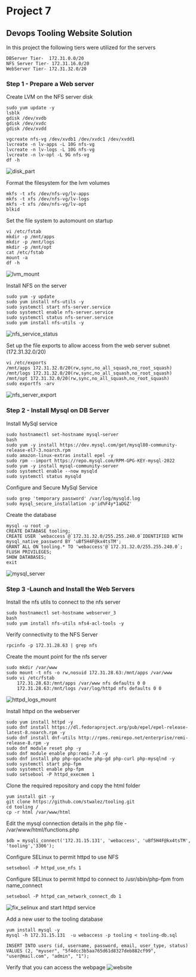 # Project 7

## Devops Tooling Website Solution

In this project the following tiers were utilized for the servers 

```
DBServer Tier-  172.31.0.0/20
NFS Server Tier- 172.31.16.0/20
WebServer Tier- 172.31.32.0/20
```
### Step 1 - Prepare a Web server

Create LVM on the NFS server disk

```
sudo yum update -y
lsblk
gdisk /dev/xvdb
gdisk /dev/xvdc
gdisk /dev/xvdd

vgcreate nfs-vg /dev/xvdb1 /dev/xvdc1 /dev/xvdd1
lvcreate -n lv-apps -L 10G nfs-vg
lvcreate -n lv-logs -L 10G nfs-vg
lvcreate -n lv-opt -L 9G nfs-vg
df -h
```
![disk_part](screenshots/disk_part.png)

Format the filesystem for the lvm volumes
```
mkfs -t xfs /dev/nfs-vg/lv-apps
mkfs -t xfs /dev/nfs-vg/lv-logs
mkfs -t xfs /dev/nfs-vg/lv-opt
blkid
```


Set the file system to automount on startup
```
vi /etc/fstab
mkdir -p /mnt/apps
mkdir -p /mnt/logs
mkdir -p /mnt/opt
cat /etc/fstab
mount -a
df -h
```
![lvm_mount](screenshots/lvm_mount.png)


Install NFS on the server
```
sudo yum -y update
sudo yum install nfs-utils -y
sudo systemctl start nfs-server.service
sudo systemctl enable nfs-server.service
sudo systemctl status nfs-server.service
sudo yum install nfs-utils -y
```
![nfs_service_status](screenshots/nfs_service_status.png)

Set up the file exports to allow access from the web server subnet (172.31.32.0/20)
```
vi /etc/exports
/mnt/apps 172.31.32.0/20(rw,sync,no_all_squash,no_root_squash)
/mnt/logs 172.31.32.0/20(rw,sync,no_all_squash,no_root_squash)
/mnt/opt 172.31.32.0/20(rw,sync,no_all_squash,no_root_squash)
sudo exportfs -arv
```
![nfs_server_export](screenshots/nfs_server_export.png)

### Step 2 - Install Mysql on DB Server

Install MySql service
```
sudo hostnamectl set-hostname mysql-server
bash
sudo yum -y install https://dev.mysql.com/get/mysql80-community-release-el7-3.noarch.rpm
sudo amazon-linux-extras install epel -y
sudo rpm --import https://repo.mysql.com/RPM-GPG-KEY-mysql-2022
sudo yum -y install mysql-community-server
sudo systemctl enable --now mysqld
sudo systemctl status mysqld
```

Configure and Secure MySql Service
```
sudo grep 'temporary password' /var/log/mysqld.log
sudo mysql_secure_installation -p'id%F4y*1aDGZ'
```
Create the database
```
mysql -u root -p
CREATE DATABASE tooling;
CREATE USER `webaccess`@`172.31.32.0/255.255.240.0`IDENTIFIED WITH mysql_native_password BY 'uBf5H4F@kx4tsTM';
GRANT ALL ON tooling.* TO 'webaccess'@`172.31.32.0/255.255.240.0`;
FLUSH PRIVILEGES;
SHOW DATABASES;
exit
```
![mysql_server](screenshots/mysql_server.png)


### Step 3 -Launch and Install the Web Servers

Install the nfs utils to connect to the nfs server
```
sudo hostnamectl set-hostname webserver_3
bash
sudo yum install nfs-utils nfs4-acl-tools -y
```

Verify connectivity to the NFS Server
```
rpcinfo -p 172.31.28.63 | grep nfs
```

Create the mount point for the nfs server
```
sudo mkdir /var/www
sudo mount -t nfs -o rw,nosuid 172.31.28.63:/mnt/apps /var/www
sudo vi /etc/fstab
    172.31.28.63:/mnt/apps /var/www nfs defaults 0 0
    172.31.28.63:/mnt/logs /var/log/httpd nfs defaults 0 0
```
![httpd_logs_mount](screenshots/httpd_logs_mount.png)

Install httpd on the webserver
```
sudo yum install httpd -y
sudo dnf install https://dl.fedoraproject.org/pub/epel/epel-release-latest-8.noarch.rpm -y
sudo dnf install dnf-utils http://rpms.remirepo.net/enterprise/remi-release-8.rpm -y
sudo dnf module reset php -y
sudo dnf module enable php:remi-7.4 -y
sudo dnf install php php-opcache php-gd php-curl php-mysqlnd -y
sudo systemctl start php-fpm
sudo systemctl enable php-fpm
sudo setsebool -P httpd_execmem 1
```

Clone the required repository and copy the html folder
```
yum install git -y
git clone https://github.com/stwalez/tooling.git
cd tooling /
cp -r html /var/www/html
```

Edit the mysql connection details in the php file - /var/www/html/functions.php 
```
$db = mysqli_connect('172.31.15.131', 'webaccess', 'uBf5H4F@kx4tsTM', 'tooling','3306');
```

Configure SELinux to permit httpd to use NFS 
```
setsebool -P httpd_use_nfs 1
```

Configure SELinux to permit httpd to connect to /usr/sbin/php-fpm from name_connect

```
setsebool -P httpd_can_network_connect_db 1
```

![fix_selinux and start httpd service](screenshots/start_httpd_fixselinux.png)


Add a new user to the tooling database

```
yum install mysql -y
mysql -h 172.31.15.131  -u webaccess -p tooling < tooling-db.sql

INSERT INTO users (id, username, password, email, user_type, status)
VALUES (2, "myuser", "5f4dcc3b5aa765d61d8327deb882cf99", "user@mail.com", "admin", "1");
```

Verify that you can access the webpage
![website](screenshots/website.png)